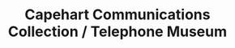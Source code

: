 ---
layout: repo
title: "Capehart Communications Collection / Telephone Museum"
id: 16617
permalink: repos/16617/
---